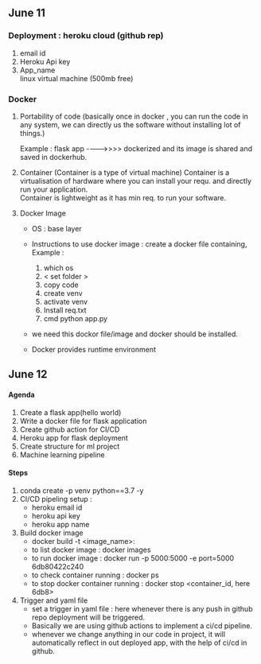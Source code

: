 ## June 11

### Deployment : heroku cloud (github rep)   
1. email id  
2. Heroku Api key  
3. App_name  
   linux virtual machine  (500mb free)


### Docker  
1. Portability of code (basically once in docker , you can run the code in any system, we can directly us the software without installing lot of things.)
     
     Example : flask app ---->>>> dockerized and its image is shared and saved in dockerhub.
2. Container (Container is a type of virtual machine)
    Container is a virtualisation of hardware where you can install your requ. and directly run your application.   
    Container is lightweight as it has min req. to run your software.
3. Docker Image 
    * OS : base layer  
    * Instructions to use docker image : create a docker file containing,   
        Example :  
        1. which os  
        2. < set folder >  
        3. copy code  
        4. create venv  
        5. activate venv  
        6. Install req.txt  
        7. cmd python app.py  

    * we need this dockor file/image and docker should be installed.  
    * Docker provides runtime environment  

## June 12  

#### Agenda  
1. Create a flask app(hello world)
2. Write a docker file for flask application  
3. Create github action for CI/CD  
4. Heroku app for flask deployment  
5. Create structure for ml project  
6. Machine learning pipeline  

#### Steps   
1. conda create -p venv python==3.7 -y
2. CI/CD pipeling setup :  
    * heroku email id  
    * heroku api key  
    * heroku app name
3. Build docker image  
    * docker build -t <image_name>:<tagname> <filelocation>
    * to list docker image : docker images  
    * to run docker image : docker run -p 5000:5000 -e port=5000 6db80422c240  
    * to check container running : docker ps  
    * to stop docker container running : docker stop <container_id, here 6db8>
4. Trigger and yaml file
    * set a trigger in yaml file : here whenever there is any push in github repo deployment will be triggered.  
    * Basically we are using github actions to implement a ci/cd pipeline.
    * whenever we change anything in our code in project, it will automatically reflect in out deployed app, with the help of ci/cd in github.
    

